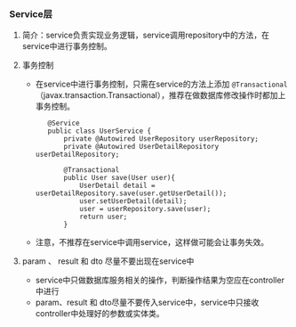 ### Service层

1. 简介：service负责实现业务逻辑，service调用repository中的方法，在service中进行事务控制。
 
2. 事务控制  
   - 在service中进行事务控制，只需在service的方法上添加 `@Transactional` （javax.transaction.Transactional），推荐在做数据库修改操作时都加上事务控制。
   
   			@Service
			public class UserService {
				private @Autowired UserRepository userRepository;
				private @Autowired UserDetailRepository userDetailRepository;

				@Transactional
				public User save(User user){
					UserDetail detail = userDetailRepository.save(user.getUserDetail());
					user.setUserDetail(detail);
					user = userRepository.save(user);
       				return user;
				}

   - 注意，不推荐在service中调用service，这样做可能会让事务失效。

3. param 、 result 和 dto 尽量不要出现在service中

   - service中只做数据库服务相关的操作，判断操作结果为空应在controller中进行
   - param、result 和 dto尽量不要传入service中，service中只接收controller中处理好的参数或实体类。 
